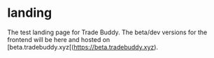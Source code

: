 # landing
The test landing page for Trade Buddy. The beta/dev versions for the frontend will be here and hosted on [beta.tradebuddy.xyz[(https://beta.tradebuddy.xyz).
